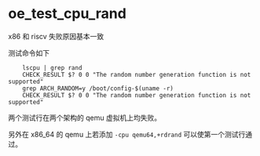 # oe_test_cpu_rand

x86 和 riscv 失败原因基本一致

测试命令如下

```
    lscpu | grep rand
    CHECK_RESULT $? 0 0 "The random number generation function is not supported"
    grep ARCH_RANDOM=y /boot/config-$(uname -r)
    CHECK_RESULT $? 0 0 "The random number generation function is not supported"
```

两个测试行在两个架构的 qemu 虚拟机上均失败。

另外在 x86_64 的 qemu 上若添加 ``-cpu qemu64,+rdrand`` 可以使第一个测试行通过。

